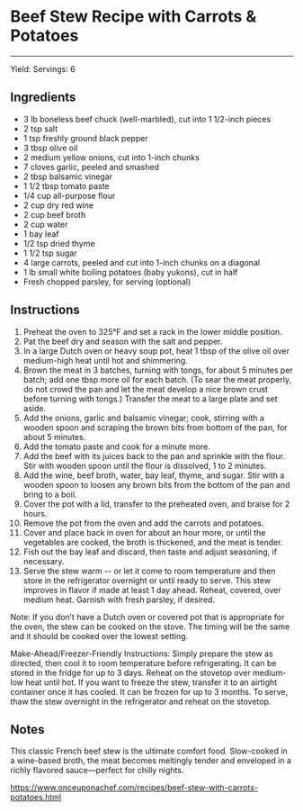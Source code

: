 # Beef Stew Recipe with Carrots & Potatoes
---
Yield: Servings: 6

## Ingredients
- 3 lb boneless beef chuck (well-marbled), cut into 1 1/2-inch pieces
- 2 tsp salt
- 1 tsp freshly ground black pepper
- 3 tbsp olive oil
- 2 medium yellow onions, cut into 1-inch chunks
- 7 cloves garlic, peeled and smashed
- 2 tbsp balsamic vinegar
- 1 1/2 tbsp tomato paste
- 1/4 cup all-purpose flour
- 2 cup dry red wine
- 2 cup beef broth
- 2 cup water
- 1 bay leaf
- 1/2 tsp dried thyme
- 1 1/2 tsp sugar
- 4 large carrots, peeled and cut into 1-inch chunks on a diagonal
- 1 lb small white boiling potatoes (baby yukons), cut in half
- Fresh chopped parsley, for serving (optional)

## Instructions
1. Preheat the oven to 325°F and set a rack in the lower middle position.
2. Pat the beef dry and season with the salt and pepper.
3. In a large Dutch oven or heavy soup pot, heat 1 tbsp of the olive oil over medium-high heat until hot and shimmering.
4. Brown the meat in 3 batches, turning with tongs, for about 5 minutes per batch; add one tbsp more oil for each batch. (To sear the meat properly, do not crowd the pan and let the meat develop a nice brown crust before turning with tongs.) Transfer the meat to a large plate and set aside.
5. Add the onions, garlic and balsamic vinegar; cook, stirring with a wooden spoon and scraping the brown bits from bottom of the pan, for about 5 minutes.
6. Add the tomato paste and cook for a minute more.
7. Add the beef with its juices back to the pan and sprinkle with the flour. Stir with wooden spoon until the flour is dissolved, 1 to 2 minutes.
8. Add the wine, beef broth, water, bay leaf, thyme, and sugar. Stir with a wooden spoon to loosen any brown bits from the bottom of the pan and bring to a boil.
9. Cover the pot with a lid, transfer to the preheated oven, and braise for 2 hours.
10. Remove the pot from the oven and add the carrots and potatoes.
11. Cover and place back in oven for about an hour more, or until the vegetables are cooked, the broth is thickened, and the meat is tender.
12. Fish out the bay leaf and discard, then taste and adjust seasoning, if necessary.
13. Serve the stew warm -- or let it come to room temperature and then store in the refrigerator overnight or until ready to serve. This stew improves in flavor if made at least 1 day ahead. Reheat, covered, over medium heat. Garnish with fresh parsley, if desired.

Note: If you don’t have a Dutch oven or covered pot that is appropriate for the oven, the stew can be cooked on the stove. The timing will be the same and it should be cooked over the lowest setting.

Make-Ahead/Freezer-Friendly Instructions: Simply prepare the stew as directed, then cool it to room temperature before refrigerating. It can be stored in the fridge for up to 3 days. Reheat on the stovetop over medium-low heat until hot. If you want to freeze the stew, transfer it to an airtight container once it has cooled. It can be frozen for up to 3 months. To serve, thaw the stew overnight in the refrigerator and reheat on the stovetop.

## Notes
This classic French beef stew is the ultimate comfort food. Slow-cooked in a wine-based broth, the meat becomes meltingly tender and enveloped in a richly flavored sauce—perfect for chilly nights.

https://www.onceuponachef.com/recipes/beef-stew-with-carrots-potatoes.html
